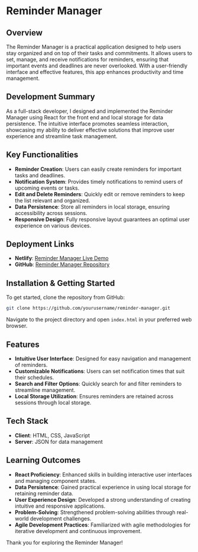 # Reminder Manager

## Overview

The Reminder Manager is a practical application designed to help users stay organized and on top of their tasks and commitments. It allows users to set, manage, and receive notifications for reminders, ensuring that important events and deadlines are never overlooked. With a user-friendly interface and effective features, this app enhances productivity and time management.

## Development Summary

As a full-stack developer, I designed and implemented the Reminder Manager using React for the front end and local storage for data persistence. The intuitive interface promotes seamless interaction, showcasing my ability to deliver effective solutions that improve user experience and streamline task management.

## Key Functionalities

- **Reminder Creation**: Users can easily create reminders for important tasks and deadlines.
- **Notification System**: Provides timely notifications to remind users of upcoming events or tasks.
- **Edit and Delete Reminders**: Quickly edit or remove reminders to keep the list relevant and organized.
- **Data Persistence**: Store all reminders in local storage, ensuring accessibility across sessions.
- **Responsive Design**: Fully responsive layout guarantees an optimal user experience on various devices.

## Deployment Links

- **Netlify**: [Reminder Manager Live Demo](https://your-netlify-link)
- **GitHub**: [Reminder Manager Repository](https://github.com/yourusername/reminder-manager)

## Installation & Getting Started

To get started, clone the repository from GitHub:

```bash
git clone https://github.com/yourusername/reminder-manager.git
```

Navigate to the project directory and open `index.html` in your preferred web browser.

## Features

- **Intuitive User Interface**: Designed for easy navigation and management of reminders.
- **Customizable Notifications**: Users can set notification times that suit their schedules.
- **Search and Filter Options**: Quickly search for and filter reminders to streamline management.
- **Local Storage Utilization**: Ensures reminders are retained across sessions through local storage.

## Tech Stack

- **Client**: HTML, CSS, JavaScript
- **Server**: JSON for data management

## Learning Outcomes

- **React Proficiency**: Enhanced skills in building interactive user interfaces and managing component states.
- **Data Persistence**: Gained practical experience in using local storage for retaining reminder data.
- **User Experience Design**: Developed a strong understanding of creating intuitive and responsive applications.
- **Problem-Solving**: Strengthened problem-solving abilities through real-world development challenges.
- **Agile Development Practices**: Familiarized with agile methodologies for iterative development and continuous improvement.

Thank you for exploring the Reminder Manager!
